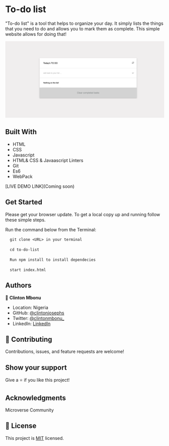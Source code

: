# To-do list

"To-do list" is a tool that helps to organize your day. It simply lists the things that you need to do and allows you to mark them as complete. This simple website allows for doing that!

![screenshot](assets/images/todo_list.png)

## Built With

- HTML
- CSS
- Javascript
- HTML& CSS & Javaascript Linters
- Git
- Es6
- WebPack

[LIVE DEMO LINK](Coming soon)

## Get Started

Please get your browser update.
To get a local copy up and running follow these simple steps.

Run the command below from the Terminal:

      git clone <URL> in your terminal

      cd to-do-list

      Run npm install to install dependecies

      start index.html

## Authors

👤 **Clinton Mbonu**

- Location: Nigeria
- GitHub: [@clintonjosephs](https://github.com/clintonjosephs)
- Twitter: [@clintonmbonu\_](https://twitter.com/clintonmbonu_)
- LinkedIn: [LinkedIn](https://linkedin.com/in/clinton-mbonu)

## 🤝 Contributing

Contributions, issues, and feature requests are welcome!

## Show your support

Give a ⭐️ if you like this project!

## Acknowledgments

Microverse Community

## 📝 License

This project is [MIT](LICENSE) licensed.

